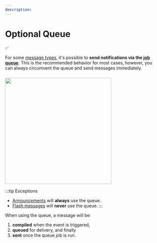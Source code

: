```yaml
---
description: 
---
```


# Optional Queue

✅

For some [message types](/messages/types/), it's possible to **send notifications via the [job queue](https://craftcms.com/docs/4.x/extend/queue-jobs.html)**. This is the recommended behavior for most cases, however, you can always circumvent the queue and send messages immediately.

<img src="/images/queue/queue-toggle.png" alt="" style="width:345px; margin-top:10px">

:::tip Exceptions
- [Announcements](/messages/types/announcement) will **always** use the queue.
- [Flash messages](/messages/types/flash) will **never** use the queue.
:::

When using the queue, a message will be:
1. **compiled** when the event is triggered,
2. **queued** for delivery, and finally
3. **sent** once the queue job is run.
